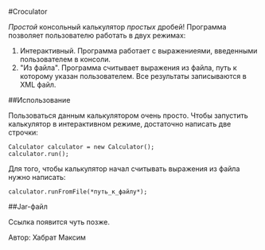 #Croculator

*Простой* консольный калькулятор *простых* дробей! Программа позволяет пользователю работать в двух режимах:

1. Интерактивный. Программа работает с выражениеями, введенными пользователем в консоли.
2. "Из файла". Программа считывает выражения из файла, путь к которому указан пользователем. Все результаты записываются в XML файл.

##Использование

Пользоваться данным калькулятором очень просто. Чтобы запустить калькулятор в интерактивном режиме, достаточно написать две строчки:
```
Calculator calculator = new Calculator();
calculator.run();
```
Для того, чтобы калькулятор начал считывать выражения из файла нужно написать:
```
calculator.runFromFile(*путь_к_файлу*);
```

##Jar-файл

Ссылка появится чуть позже.

Автор: Хабрат Максим
